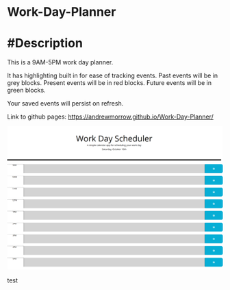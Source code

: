 # Work-Day-Planner

# #Description

This is a 9AM-5PM work day planner.

It has highlighting built in for ease of tracking events.
Past events will be in grey blocks.
Present events will be in red blocks.
Future events will be in green blocks.

Your saved events will persist on refresh.

Link to github pages: https://andrewmorrow.github.io/Work-Day-Planner/

<img src="assets\workDayPlannerScreenshot.png">

test
